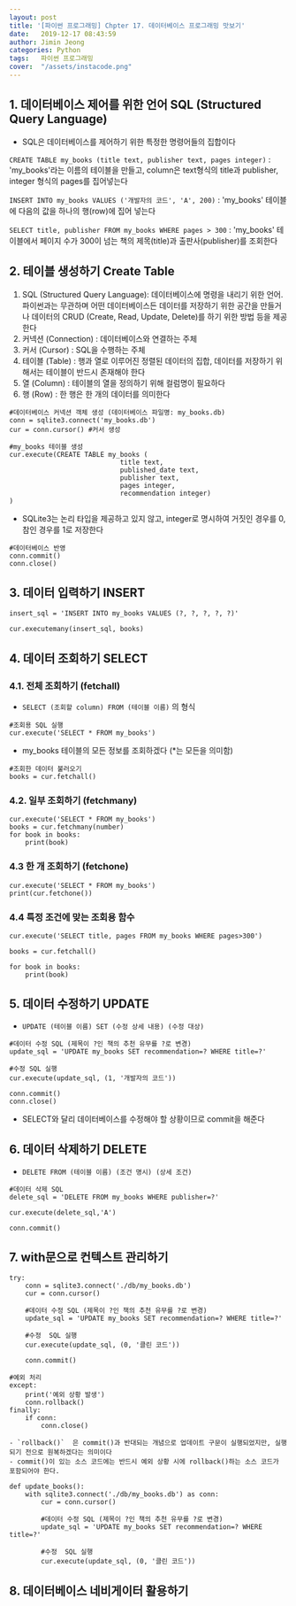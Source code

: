 ```yaml
---
layout: post
title: '[파이썬 프로그래밍] Chpter 17. 데이터베이스 프로그래밍 맛보기'
date:   2019-12-17 08:43:59
author: Jimin Jeong
categories: Python
tags:	파이썬 프로그래밍
cover:  "/assets/instacode.png"
---
```


## 1. 데이터베이스 제어를 위한 언어 SQL (Structured Query Language)
- SQL은 데이터베이스를 제어하기 위한 특정한 명령어들의 집합이다

`CREATE TABLE my_books (title text, publisher text, pages integer)`
: 'my_books'라는 이름의 테이블을 만들고, column은 text형식의 title과 publisher, integer 형식의 pages를 집어넣는다

`INSERT INTO my_books VALUES ('개발자의 코드', 'A', 200)`
: 'my_books' 테이블에 다음의 값을 하나의 행(row)에 집어 넣는다

`SELECT title, publisher FROM my_books WHERE pages > 300`
: 'my_books' 테이블에서 페이지 수가 300이 넘는 책의 제목(title)과 출판사(publisher)를 조회한다

## 2. 테이블 생성하기 Create Table
1. SQL (Structured Query Language): 데이터베이스에 명령을 내리기 위한 언어. 파이썬과는 무관하며 어떤 데이터베이스든 데이터를 저장하기 위한 공간을 만들거나 데이터의 CRUD (Create, Read, Update, Delete)를 하기 위한 방법 등을 제공한다
2. 커넥션 (Connection) : 데이터베이스와 연결하는 주체
3. 커서 (Cursor) : SQL을 수행하는 주체
4. 테이블 (Table) : 행과 열로 이루어진 정렬된 데이터의 집합, 데이터를 저장하기 위해서는 테이블이 반드시 존재해야 한다
5. 열 (Column) : 테이블의 열을 정의하기 위해 컬럼명이 필요하다
6. 행 (Row) : 한 행은 한 개의 데이터를 의미한다

```
#데이터베이스 커넥션 객체 생성 (데이터베이스 파일명: my_books.db)
conn = sqlite3.connect('my_books.db') 
cur = conn.cursor() #커서 생성
```

```
#my_books 테이블 생성
cur.execute(CREATE TABLE my_books (
							title text,
							published_date text,
							publisher text,
							pages integer,
							recommendation integer)
)
```
- SQLite3는 논리 타입을 제공하고 있지 않고, integer로 명시하여 거짓인 경우를 0, 참인 경우를 1로 저장한다

```
#데이터베이스 반영
conn.commit()
conn.close()
```

## 3. 데이터 입력하기 INSERT
```
insert_sql = 'INSERT INTO my_books VALUES (?, ?, ?, ?, ?)'
	
cur.executemany(insert_sql, books)
```

## 4. 데이터 조회하기 SELECT
### 4.1. 전체 조회하기 (fetchall)
- `SELECT (조회할 column) FROM (테이블 이름)` 의 형식

```
#조회용 SQL 실행
cur.execute('SELECT * FROM my_books')
```
- my_books 테이블의 모든 정보를 조회하겠다 (*는 모든을 의미함)

```
#조회한 데이터 불러오기
books = cur.fetchall()
```

### 4.2. 일부 조회하기 (fetchmany)
```
cur.execute('SELECT * FROM my_books')
books = cur.fetchmany(number)
for book in books:
	print(book)
```

### 4.3 한 개 조회하기 (fetchone)
```
cur.execute('SELECT * FROM my_books')
print(cur.fetchone())
```

### 4.4 특정 조건에 맞는 조회용 함수
```
cur.execute('SELECT title, pages FROM my_books WHERE pages>300')

books = cur.fetchall()

for book in books:
	print(book)
```

## 5. 데이터 수정하기 UPDATE
- `UPDATE (테이블 이름) SET (수정 상세 내용) (수정 대상)`

```
#데이터 수정 SQL (제목이 ?인 책의 추천 유무를 ?로 변경)
update_sql = 'UPDATE my_books SET recommendation=? WHERE title=?'
	
#수정 SQL 실행
cur.execute(update_sql, (1, '개발자의 코드'))
	
conn.commit()
conn.close()
```
- SELECT와 달리 데이터베이스를 수정해야 할 상황이므로 commit을 해준다

## 6. 데이터 삭제하기 DELETE
- `DELETE FROM (테이블 이름) (조건 명시) (상세 조건)`

```
#데이터 삭제 SQL
delete_sql = 'DELETE FROM my_books WHERE publisher=?'
	
cur.execute(delete_sql,'A')
	
conn.commit()
```

## 7. with문으로 컨텍스트 관리하기
```
try:
	conn = sqlite3.connect('./db/my_books.db')
	cur = conn.cursor()
	
 	#데이터 수정 SQL (제목이 ?인 책의 추천 유무를 ?로 변경)
	update_sql = 'UPDATE my_books SET recommendation=? WHERE title=?'
	
	#수정	 SQL 실행
	cur.execute(update_sql, (0, '클린 코드'))
	
	conn.commit()
		
#예외 처리
except:
	print('예외 상황 발생')
	conn.rollback()
finally:
	if conn: 
		conn.close()
```
	- `rollback()`  은 commit()과 반대되는 개념으로 업데이트 구문이 실행되었지만, 실행되기 전으로 원복하겠다는 의미이다
	- commit()이 있는 소스 코드에는 반드시 예외 상황 시에 rollback()하는 소스 코드가 포함되어야 한다.

```
def update_books():
	with sqlite3.connect('./db/my_books.db') as conn:
		cur = conn.cursor()
	
 		#데이터 수정 SQL (제목이 ?인 책의 추천 유무를 ?로 변경)
		update_sql = 'UPDATE my_books SET recommendation=? WHERE title=?'
	
		#수정	 SQL 실행
		cur.execute(update_sql, (0, '클린 코드'))
```

## 8. 데이터베이스 네비게이터 활용하기

